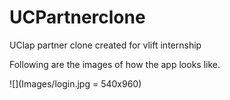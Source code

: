 # UCPartnerclone
UClap partner clone created for vlift internship

Following are the images of how the app looks like.

![](Images/login.jpg = 540x960)

